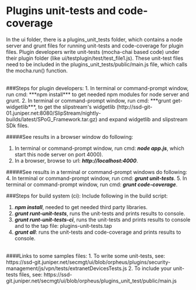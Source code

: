 # Plugins unit-tests and code-coverage

In the ui folder, there is a plugins_unit_tests folder, which contains a node server and grunt files for running unit-tests and code-coverage for plugin files. Plugin developers write unit-tests (mocha-chai based code) under their plugin folder (like ui/testplugin/test/test_file1.js). These unit-test files need to be included in the plugins_unit_tests/public/main.js file, which calls the mocha.run() function.  

<br />
###Steps for plugin developers:
1. In terminal or command-prompt window, run cmd: ***npm install*** to get needed npm modules for node server and grunt.
2. In terminal or command-prompt window, run cmd: ***grunt get-widgetlib***, to get the slipstream's widgetlib (http://ssd-git-01.juniper.net:8080/SlipStream/nightly-builds/latest/SPoG_Framework.tar.gz) and expand widgetlib and slipstream SDk files.

#####See results in a browser window do following:
1. In terminal or command-prompt window, run cmd: ***node app.js***, which start this node server on port 4000).
2. In a browser, browse to url: ***http://localhost:4000***.
 
#####See results in a terminal or command-prompt windows do following:
4. In terminal or command-prompt window, run cmd: ***grunt unit-tests***.
5. In terminal or command-prompt window, run cmd: ***grunt code-coverage***.

###Steps for build system (ci):
Include following in the build script:
1. ***npm install***, needed to get needed third party libraries.
2. ***grunt runt-unit-tests***, runs the unit-tests and prints results to console.
3. ***grunt runt-unit-tests-ci***, runs the unit-tests and prints results to console and to the tap file: plugins-unit-tests.tap
4. ***grunt all***: runs the unit-tests and code-coverage and prints results to console.

<br />
####Links to some samples files:
1. To write some unit-tests, see: https://ssd-git.juniper.net/secmgt/ui/blob/orpheus/plugins/security-management/js/vpn/tests/extranetDevicesTests.js
2. To include your unit-tests files, see: https://ssd-git.juniper.net/secmgt/ui/blob/orpheus/plugins_unit_test/public/main.js

 

